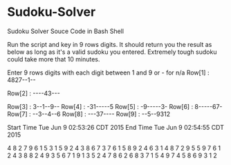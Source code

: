 # Sudoku-Solver
Sudoku Solver Souce Code in Bash Shell

Run the script and key in 9 rows digits.
It should return you the result as below as long as it's a valid sudoku you entered.
Extremely tough sudoku could take more that 10 minutes.


Enter 9 rows digits with each digit between 1 and 9 or - for n/a
Row[1] : 4827--1--

Row[2] : ----43---

Row[3] : 3--1--9--
Row[4] : -31-----5
Row[5] : -9-----3-
Row[6] : 8-----67-
Row[7] : --3--4--6
Row[8] : ---37----
Row[9] : --5--9312


Start Time
Tue Jun 9 02:53:26 CDT 2015
End Time
Tue Jun  9 02:54:55 CDT 2015


4 8 2 7 9 6 1 5 3
1 5 9 2 4 3 8 6 7
3 7 6 1 5 8 9 2 4
6 3 1 4 8 7 2 9 5
5 9 7 6 1 2 4 3 8
8 2 4 9 3 5 6 7 1
9 1 3 5 2 4 7 8 6
2 6 8 3 7 1 5 4 9
7 4 5 8 6 9 3 1 2

